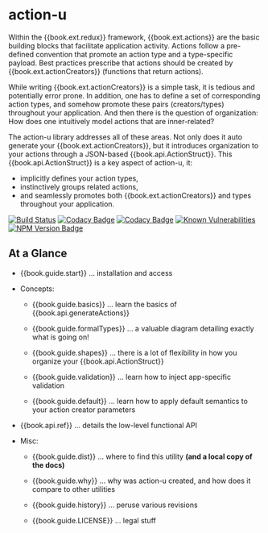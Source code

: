 # action-u

Within the {{book.ext.redux}} framework, {{book.ext.actions}} are the
basic building blocks that facilitate application activity.  Actions
follow a pre-defined convention that promote an action type and a
type-specific payload.  Best practices prescribe that actions should
be created by {{book.ext.actionCreators}} (functions that return
actions).

While writing {{book.ext.actionCreators}} is a simple task, it is tedious and
potentially error prone.  In addition, one has to define a set of
corresponding action types, and somehow promote these pairs
(creators/types) throughout your application.  And then there is the
question of organization: How does one intuitively model actions that
are inner-related?

The action-u library addresses all of these areas.  Not only does it
auto generate your {{book.ext.actionCreators}}, but it introduces organization to
your actions through a JSON-based {{book.api.ActionStruct}}.  This {{book.api.ActionStruct}} is
a key aspect of action-u, it:
- implicitly defines your action types, 
- instinctively groups related actions,
- and seamlessly promotes both {{book.ext.actionCreators}} and types throughout
  your application.


<!--- Badges for CI Builds ---> 
[![Build Status](https://travis-ci.org/KevinAst/action-u.svg?branch=master)](https://travis-ci.org/KevinAst/action-u)
[![Codacy Badge](https://api.codacy.com/project/badge/Grade/ab82e305bb24440281337ca3a1a732c0)](https://www.codacy.com/app/KevinAst/action-u?utm_source=github.com&amp;utm_medium=referral&amp;utm_content=KevinAst/action-u&amp;utm_campaign=Badge_Grade)
[![Codacy Badge](https://api.codacy.com/project/badge/Coverage/ab82e305bb24440281337ca3a1a732c0)](https://www.codacy.com/app/KevinAst/action-u?utm_source=github.com&amp;utm_medium=referral&amp;utm_content=KevinAst/action-u&amp;utm_campaign=Badge_Coverage)
[![Known Vulnerabilities](https://snyk.io/test/github/kevinast/action-u/badge.svg)](https://snyk.io/test/github/kevinast/action-u)
[![NPM Version Badge](https://img.shields.io/npm/v/action-u.svg)](https://www.npmjs.com/package/action-u)

## At a Glance

- {{book.guide.start}} ... installation and access

- Concepts:

  - {{book.guide.basics}} ... learn the basics of {{book.api.generateActions}}

  - {{book.guide.formalTypes}} ... a valuable diagram detailing
    exactly what is going on!

  - {{book.guide.shapes}} ... there is a lot of flexibility in how you
    organize your {{book.api.ActionStruct}}

  - {{book.guide.validation}} ... learn how to inject app-specific
    validation

  - {{book.guide.default}} ... learn how to apply default semantics to
    your action creator parameters


- {{book.api.ref}} ... details the low-level functional API

- Misc:

  - {{book.guide.dist}} ... where to find this utility **(and a local
    copy of the docs)**

  - {{book.guide.why}} ... why was action-u created, and how does it
    compare to other utilities

  - {{book.guide.history}} ... peruse various revisions

  - {{book.guide.LICENSE}} ... legal stuff

